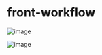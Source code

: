 # front-workflow 

![image](https://github.com/camilagsoares/frontend-workflow/assets/85360804/7179a16b-b2fa-4dd8-965d-4d88e54bec54)

![image](https://github.com/camilagsoares/frontend-workflow/assets/85360804/b730b7ed-5b29-4879-8057-4303cfb0524f)
